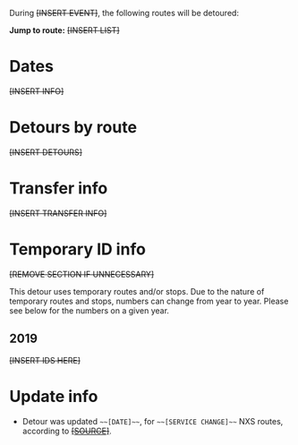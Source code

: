 During ~~[INSERT EVENT]~~, the following routes will be detoured:

**Jump to route:** ~~[INSERT LIST]~~

# Dates
~~[INSERT INFO]~~

# Detours by route

~~[INSERT DETOURS]~~

# Transfer info
~~[INSERT TRANSFER INFO]~~

# Temporary ID info
~~[REMOVE SECTION IF UNNECESSARY]~~

This detour uses temporary routes and/or stops. Due to the nature of temporary routes and stops, numbers can change from year to year. Please see below for the numbers on a given year.

## 2019
~~[INSERT IDS HERE]~~

# Update info
* Detour was updated `~~[DATE]~~`, for `~~[SERVICE CHANGE]~~` NXS routes, according to [~~[SOURCE]~~](~~[SOURCE%20LINK]~~).
